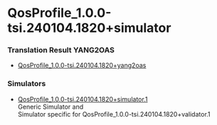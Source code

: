 # QosProfile_1.0.0-tsi.240104.1820+simulator  

### Translation Result YANG2OAS  
- [QosProfile_1.0.0-tsi.240104.1820+yang2oas](./QosProfile_1.0.0-tsi.240104.1820+yang2oas.yaml)  

### Simulators  
- [QosProfile_1.0.0-tsi.240104.1820+simulator.1](./QosProfile_1.0.0-tsi.240104.1820+simulator.1.yaml)  
  Generic Simulator and  
  Simulator specific for QosProfile_1.0.0-tsi.240104.1820+validator.1  


